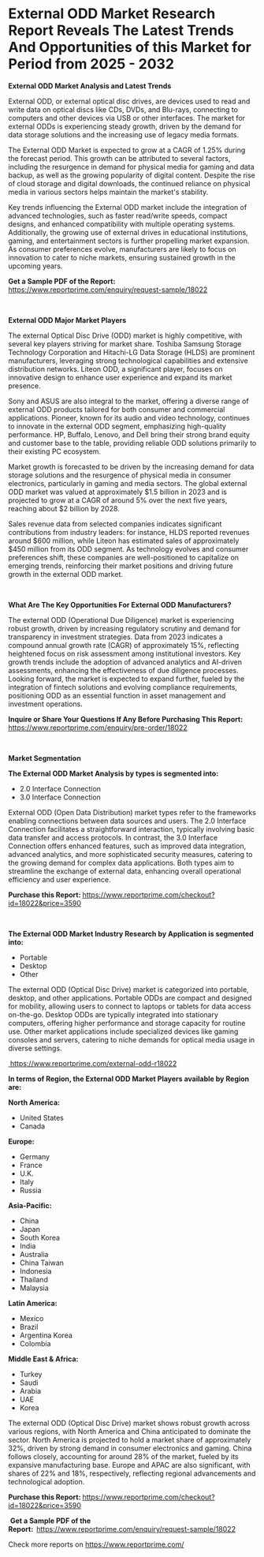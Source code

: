 <p><h1>External ODD Market Research Report Reveals The Latest Trends And Opportunities of this Market for Period from 2025 - 2032</h1></p><p><strong>External ODD Market Analysis and Latest Trends</strong></p>
<p><p>External ODD, or external optical disc drives, are devices used to read and write data on optical discs like CDs, DVDs, and Blu-rays, connecting to computers and other devices via USB or other interfaces. The market for external ODDs is experiencing steady growth, driven by the demand for data storage solutions and the increasing use of legacy media formats.</p><p>The External ODD Market is expected to grow at a CAGR of 1.25% during the forecast period. This growth can be attributed to several factors, including the resurgence in demand for physical media for gaming and data backup, as well as the growing popularity of digital content. Despite the rise of cloud storage and digital downloads, the continued reliance on physical media in various sectors helps maintain the market's stability.</p><p>Key trends influencing the External ODD market include the integration of advanced technologies, such as faster read/write speeds, compact designs, and enhanced compatibility with multiple operating systems. Additionally, the growing use of external drives in educational institutions, gaming, and entertainment sectors is further propelling market expansion. As consumer preferences evolve, manufacturers are likely to focus on innovation to cater to niche markets, ensuring sustained growth in the upcoming years.</p></p>
<p><strong>Get a Sample PDF of the Report:&nbsp;</strong> <a href="https://www.reportprime.com/enquiry/request-sample/18022?utm_campaign=3277&utm_medium=2&utm_source=Github&utm_content=ia&utm_term=18032025&utm_id=external-odd">https://www.reportprime.com/enquiry/request-sample/18022</a></p>
<p>&nbsp;</p>
<p><strong>External ODD Major Market Players</strong></p>
<p><p>The external Optical Disc Drive (ODD) market is highly competitive, with several key players striving for market share. Toshiba Samsung Storage Technology Corporation and Hitachi-LG Data Storage (HLDS) are prominent manufacturers, leveraging strong technological capabilities and extensive distribution networks. Liteon ODD, a significant player, focuses on innovative design to enhance user experience and expand its market presence.</p><p>Sony and ASUS are also integral to the market, offering a diverse range of external ODD products tailored for both consumer and commercial applications. Pioneer, known for its audio and video technology, continues to innovate in the external ODD segment, emphasizing high-quality performance. HP, Buffalo, Lenovo, and Dell bring their strong brand equity and customer base to the table, providing reliable ODD solutions primarily to their existing PC ecosystem.</p><p>Market growth is forecasted to be driven by the increasing demand for data storage solutions and the resurgence of physical media in consumer electronics, particularly in gaming and media sectors. The global external ODD market was valued at approximately $1.5 billion in 2023 and is projected to grow at a CAGR of around 5% over the next five years, reaching about $2 billion by 2028. </p><p>Sales revenue data from selected companies indicates significant contributions from industry leaders: for instance, HLDS reported revenues around $600 million, while Liteon has estimated sales of approximately $450 million from its ODD segment. As technology evolves and consumer preferences shift, these companies are well-positioned to capitalize on emerging trends, reinforcing their market positions and driving future growth in the external ODD market.</p></p>
<p>&nbsp;</p>
<p><strong>What Are The Key Opportunities For External ODD Manufacturers?</strong></p>
<p><p>The external ODD (Operational Due Diligence) market is experiencing robust growth, driven by increasing regulatory scrutiny and demand for transparency in investment strategies. Data from 2023 indicates a compound annual growth rate (CAGR) of approximately 15%, reflecting heightened focus on risk assessment among institutional investors. Key growth trends include the adoption of advanced analytics and AI-driven assessments, enhancing the effectiveness of due diligence processes. Looking forward, the market is expected to expand further, fueled by the integration of fintech solutions and evolving compliance requirements, positioning ODD as an essential function in asset management and investment operations.</p></p>
<p><strong>Inquire or Share Your Questions If Any Before Purchasing This Report:</strong> <a href="https://www.reportprime.com/enquiry/pre-order/18022?utm_campaign=3277&utm_medium=2&utm_source=Github&utm_content=ia&utm_term=18032025&utm_id=external-odd">https://www.reportprime.com/enquiry/pre-order/18022</a></p>
<p>&nbsp;</p>
<p><strong>Market Segmentation</strong></p>
<p><strong>The External ODD Market Analysis by types is segmented into:</strong></p>
<p><ul><li>2.0 Interface Connection</li><li>3.0 Interface Connection</li></ul></p>
<p><p>External ODD (Open Data Distribution) market types refer to the frameworks enabling connections between data sources and users. The 2.0 Interface Connection facilitates a straightforward interaction, typically involving basic data transfer and access protocols. In contrast, the 3.0 Interface Connection offers enhanced features, such as improved data integration, advanced analytics, and more sophisticated security measures, catering to the growing demand for complex data applications. Both types aim to streamline the exchange of external data, enhancing overall operational efficiency and user experience.</p></p>
<p><strong>Purchase this Report:&nbsp;</strong><a href="https://www.reportprime.com/checkout?id=18022&price=3590&utm_campaign=3277&utm_medium=2&utm_source=Github&utm_content=ia&utm_term=18032025&utm_id=external-odd">https://www.reportprime.com/checkout?id=18022&price=3590</a></p>
<p>&nbsp;</p>
<p><strong>The External ODD Market Industry Research by Application is segmented into:</strong></p>
<p><ul><li>Portable</li><li>Desktop</li><li>Other</li></ul></p>
<p><p>The external ODD (Optical Disc Drive) market is categorized into portable, desktop, and other applications. Portable ODDs are compact and designed for mobility, allowing users to connect to laptops or tablets for data access on-the-go. Desktop ODDs are typically integrated into stationary computers, offering higher performance and storage capacity for routine use. Other market applications include specialized devices like gaming consoles and servers, catering to niche demands for optical media usage in diverse settings.</p></p>
<p><a href="https://www.reportprime.com/external-odd-r18022?utm_campaign=3277&utm_medium=2&utm_source=Github&utm_content=ia&utm_term=18032025&utm_id=external-odd">&nbsp;https://www.reportprime.com/external-odd-r18022</a></p>
<p><strong>In terms of Region, the External ODD Market Players available by Region are:</strong></p>
<p>
    <p> <strong> North America: </strong>
        <ul>
            <li>United States</li>
            <li>Canada</li>
        </ul>
        </p> 
    <p> <strong> Europe: </strong>
        <ul>
            <li>Germany</li>
            <li>France</li>
            <li>U.K.</li>
            <li>Italy</li>
            <li>Russia</li>
        </ul>
        </p> 
    <p> <strong> Asia-Pacific: </strong>
        <ul>
            <li>China</li>
            <li>Japan</li>
            <li>South Korea</li>
            <li>India</li>
            <li>Australia</li>
            <li>China Taiwan</li>
            <li>Indonesia</li>
            <li>Thailand</li>
            <li>Malaysia</li>
        </ul>
        </p> 
    <p> <strong> Latin America: </strong>
        <ul>
            <li>Mexico</li>
            <li>Brazil</li>
            <li>Argentina Korea</li>
            <li>Colombia</li>
        </ul>
        </p> 
    <p> <strong> Middle East & Africa: </strong>
        <ul>
            <li>Turkey</li>
            <li>Saudi</li>
            <li>Arabia</li>
            <li>UAE</li>
            <li>Korea</li>
        </ul>
    </p>
    </p>
<p><p>The external ODD (Optical Disc Drive) market shows robust growth across various regions, with North America and China anticipated to dominate the sector. North America is projected to hold a market share of approximately 32%, driven by strong demand in consumer electronics and gaming. China follows closely, accounting for around 28% of the market, fueled by its expansive manufacturing base. Europe and APAC are also significant, with shares of 22% and 18%, respectively, reflecting regional advancements and technological adoption.</p></p>
<p><strong>Purchase this Report: </strong><a href="https://www.reportprime.com/checkout?id=18022&price=3590&utm_campaign=3277&utm_medium=2&utm_source=Github&utm_content=ia&utm_term=18032025&utm_id=external-odd">https://www.reportprime.com/checkout?id=18022&price=3590</a></p>
<p>&nbsp;<strong>Get a Sample PDF of the Report:&nbsp;&nbsp;</strong><a href="https://www.reportprime.com/enquiry/request-sample/18022?utm_campaign=3277&utm_medium=2&utm_source=Github&utm_content=ia&utm_term=18032025&utm_id=external-odd">https://www.reportprime.com/enquiry/request-sample/18022</a></p>
<p><strong></strong></p>
<p>Check more reports on <a href="https://www.reportprime.com/?utm_campaign=3277&utm_medium=2&utm_source=Github&utm_content=ia&utm_term=18032025&utm_id=external-odd">https://www.reportprime.com/</a></p>